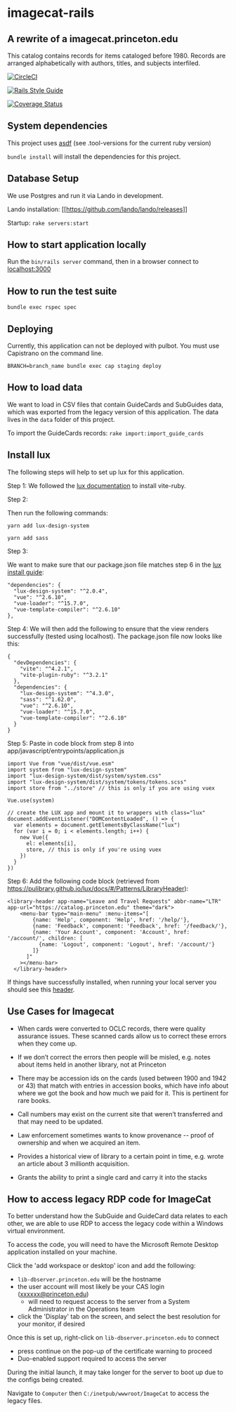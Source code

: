 # imagecat-rails

A rewrite of a imagecat.princeton.edu 
---
This catalog contains records for items cataloged before 1980.
Records are arranged alphabetically with authors, titles, and subjects interfiled.

[![CircleCI](https://dl.circleci.com/status-badge/img/gh/pulibrary/imagecat-rails/tree/main.svg?style=svg)](https://dl.circleci.com/status-badge/redirect/gh/pulibrary/imagecat-rails/tree/main)

[![Rails Style Guide](https://img.shields.io/badge/code_style-rubocop-brightgreen.svg)](https://github.com/rubocop/rubocop-rails)

[![Coverage Status](https://coveralls.io/repos/github/pulibrary/imagecat-rails/badge.svg?branch=main)](https://coveralls.io/github/pulibrary/imagecat-rails?branch=main)

## System dependencies

This project uses [asdf](https://asdf-vm.com/) (see .tool-versions for the current ruby version)

`bundle install` will install the dependencies for this project. 

## Database Setup

We use Postgres and run it via Lando in development.

Lando installation: [[https://github.com/lando/lando/releases]]

Startup: `rake servers:start`

## How to start application locally 

Run the `bin/rails server` command, then in a browser connect to [localhost:3000](http://localhost:3000/)

## How to run the test suite

`bundle exec rspec spec`

## Deploying 

Currently, this application can not be deployed with pulbot. You must use Capistrano on the command line. 

`BRANCH=branch_name bundle exec cap staging deploy`

## How to load data 

We want to load in CSV files that contain GuideCards and SubGuides data, which was exported from the legacy version of this application. The data lives in the `data` folder of this project. 

To import the GuideCards records: `rake import:import_guide_cards`

## Install lux 

The following steps will help to set up lux for this application. 

Step 1: We followed the [lux documentation](https://vite-ruby.netlify.app/guide/#installation-%F0%9F%92%BF) to install vite-ruby. 

Step 2: 

Then run the following commands:

`yarn add lux-design-system`

`yarn add sass`

Step 3:

We want to make sure that our package.json file matches step 6 in the [lux install guide](https://pulibrary.github.io/lux/docs/#/Installing%20LUX): 

```
"dependencies": {
  "lux-design-system": "^2.0.4",
  "vue": "^2.6.10",
  "vue-loader": "^15.7.0",
  "vue-template-compiler": "^2.6.10"
},
```

Step 4:
We will then add the following to ensure that the view renders successfully (tested using localhost). The package.json file now looks like this: 

```
{
  "devDependencies": {
    "vite": "^4.2.1",
    "vite-plugin-ruby": "^3.2.1"
  },
  "dependencies": {
    "lux-design-system": "^4.3.0",
    "sass": "^1.62.0",
    "vue": "^2.6.10",
    "vue-loader": "^15.7.0",
    "vue-template-compiler": "^2.6.10"
  }
}
```
Step 5:
Paste in code block from step 8 into app/javascript/entrypoints/application.js

```
import Vue from "vue/dist/vue.esm"
import system from "lux-design-system"
import "lux-design-system/dist/system/system.css"
import "lux-design-system/dist/system/tokens/tokens.scss"
import store from "../store" // this is only if you are using vuex

Vue.use(system)

// create the LUX app and mount it to wrappers with class="lux"
document.addEventListener("DOMContentLoaded", () => {
  var elements = document.getElementsByClassName("lux")
  for (var i = 0; i < elements.length; i++) {
    new Vue({
      el: elements[i],
      store, // this is only if you're using vuex
    })
  }
})
```

Step 6:
Add the following code block (retrieved from https://pulibrary.github.io/lux/docs/#/Patterns/LibraryHeader):

```
<library-header app-name="Leave and Travel Requests" abbr-name="LTR" app-url="https://catalog.princeton.edu" theme="dark">
    <menu-bar type="main-menu" :menu-items="[
        {name: 'Help', component: 'Help', href: '/help/'},
        {name: 'Feedback', component: 'Feedback', href: '/feedback/'},
        {name: 'Your Account', component: 'Account', href: '/account/', children: [
          {name: 'Logout', component: 'Logout', href: '/account/'}
        ]}
      ]"
    ></menu-bar>
  </library-header>
  ```

If things have successfully installed, when running your local server you should see this [header](https://pulibrary.github.io/lux/docs/#/Patterns/LibraryHeader).

## Use Cases for Imagecat

* When cards were converted to OCLC records, there were quality assurance issues. These scanned cards allow us to correct these errors when they come up. 

* If we don’t correct the errors then people will be misled, e.g. notes about items held in another library, not at Princeton

* There may be accession ids on the cards (used between 1900 and 1942 or 43) that match with entries in accession books, which have info about where we got the book and how much we paid for it. This is pertinent for rare books.

* Call numbers may exist on the current site that weren’t transferred and that may need to be updated.

* Law enforcement sometimes wants to know provenance -- proof of ownership and when we acquired an item.

* Provides a historical view of library to a certain point in time, e.g. wrote an article about 3 millionth acquisition.

* Grants the ability to print a single card and carry it into the stacks

## How to access legacy RDP code for ImageCat

To better understand how the SubGuide and GuideCard data relates to each other, we are able to use RDP to access the legacy code within a Windows virtual environment. 

To access the code, you will need to have the Microsoft Remote Desktop application installed on your machine.

Click the 'add workspace or desktop' icon and add the following:
- `lib-dbserver.princeton.edu` will be the hostname
- the user account will most likely be your CAS login (xxxxxx@princeton.edu) 
  - will need to request access to the server from a System Administrator in the Operations team
- click  the 'Display' tab on the screen, and select the best resolution for your monitor, if desired

Once this is set up, right-click on `lib-dbserver.princeton.edu` to connect
- press continue on the pop-up of the certificate warning to proceed
- Duo-enabled support required to access the server

During the initial launch, it may take longer for the server to boot up due to the configs being created. 

Navigate to `Computer` then `C:/inetpub/wwwroot/ImageCat` to access the legacy files.

